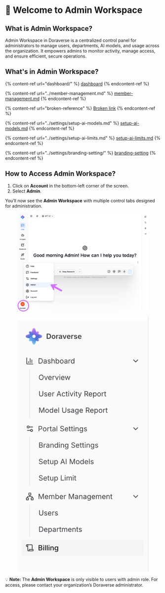 # 🚪 Welcome to Admin Workspace

## What is Admin Workspace?

Admin Workspace in Doraverse is a centralized control panel for administrators to manage users, departments, AI models, and usage across the organization. It empowers admins to monitor activity, manage access, and ensure efficient, secure operations.

## What's in Admin Workspace?

{% content-ref url="dashboard/" %}
[dashboard](dashboard/)
{% endcontent-ref %}

{% content-ref url="../member-management.md" %}
[member-management.md](../member-management.md)
{% endcontent-ref %}

{% content-ref url="broken-reference" %}
[Broken link](broken-reference)
{% endcontent-ref %}

{% content-ref url="../settings/setup-ai-models.md" %}
[setup-ai-models.md](../settings/setup-ai-models.md)
{% endcontent-ref %}

{% content-ref url="../settings/setup-ai-limits.md" %}
[setup-ai-limits.md](../settings/setup-ai-limits.md)
{% endcontent-ref %}

{% content-ref url="../settings/branding-setting/" %}
[branding-setting](../settings/branding-setting/)
{% endcontent-ref %}

## How to Access Admin Workspace?

1. Click on **Account** in the bottom-left corner of the screen.
2. Select **Admin**.&#x20;

You’ll now see the **Admin Workspace** with multiple control tabs designed for administration.

<figure><img src="../.gitbook/assets/Admin.png" alt=""><figcaption></figcaption></figure>

<figure><img src="../.gitbook/assets/Admin_2.png" alt=""><figcaption></figcaption></figure>

💡 **Note:** The **Admin Workspace** is only visible to users with admin role. For access, please contact your organization’s Doraverse administrator.

